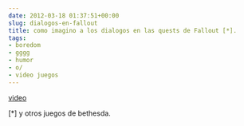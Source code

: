 ```yaml
---  
date: 2012-03-18 01:37:51+00:00  
slug: dialogos-en-fallout  
title: como imagino a los dialogos en las quests de Fallout [*].  
tags:  
- boredom  
- gggg  
- humor  
- o/  
- video juegos  
---  
```

  
  
 [video](http://www.youtube.com/embed/C_p_LjtycQU)  
  
[*] y otros juegos de bethesda.  
